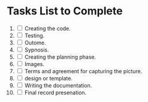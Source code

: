 <h1> Tasks List to Complete </h1>
<ol>
<li><input type="checkbox"> Creating the code.
<li><input type="checkbox"> Testing.
<li><input type="checkbox"> Outome.
<li><input type="checkbox"> Sypnosis.
<li><input type="checkbox"> Creating the planning phase.
<li><input type="checkbox"> Images.
<li><input type="checkbox"> Terms and agreement for capturing the picture. 
<li><input type="checkbox"> design or template.
<li><input type="checkbox"> Writing the documentation.
<li><input type="checkbox"> Final record presenation.
